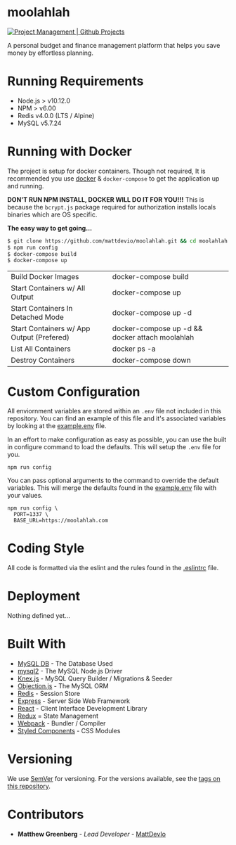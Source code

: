 moolahlah
=========

[![Project Management | Github Projects](https://img.shields.io/badge/pm-github-orange.svg)](https://github.com/mattdevio/moolahlah/projects/3)

A personal budget and finance management platform that helps you save money by effortless planning.

Running Requirements
====================

+ Node.js > v10.12.0
+ NPM > v6.00
+ Redis v4.0.0 (LTS / Alpine)
+ MySQL v5.7.24

Running with Docker
===================

The project is setup for docker containers. Though not required, It is recommended you use [docker](https://www.docker.com) & `docker-compose` to get the application up and running.

**DON'T RUN NPM INSTALL, DOCKER WILL DO IT FOR YOU!!!**
This is because the `bcrypt.js` package required for authorization installs locals binaries which are OS specific.

**The easy way to get going...**

```bash
$ git clone https://github.com/mattdevio/moolahlah.git && cd moolahlah
$ npm run config
$ docker-compose build
$ docker-compose up
```

<table>
  <tr>
    <td>Build Docker Images</td>
    <td>docker-compose build</td>
  </tr>
  <tr>
    <td>Start Containers w/ All Output</td>
    <td>docker-compose up</td>
  </tr>
  <tr>
    <td>Start Containers In Detached Mode</td>
    <td>docker-compose up -d</td>
  </tr>
  <tr>
    <td>Start Containers w/ App Output (Prefered)</td>
    <td>docker-compose up -d && docker attach moolahlah</td>
  </tr>
  <tr>
    <td>List All Containers</td>
    <td>docker ps -a</td>
  </tr>
  <tr>
    <td>Destroy Containers</td>
    <td>docker-compose down</td>
  </tr>
</table>

Custom Configuration
====================

All enviornment variables are stored within an `.env` file not included in this repository. You can find an example of this file and it's associated variables by looking at the [example.env](/example.env) file.

In an effort to make configuration as easy as possible, you can use the built in configure command to load the defaults. This will setup the `.env` file for you.

```
npm run config
```

You can pass optional arguments to the command to override the default variables. This will merge the defaults found in the [example.env](/example.env) file with your values.

```
npm run config \
  PORT=1337 \
  BASE_URL=https://moolahlah.com
```

Coding Style
============

All code is formatted via the eslint and the rules found in the [.eslintrc](/.eslintrc.js) file.

Deployment
==========

Nothing defined yet...

Built With
==========

* [MySQL DB](https://dev.mysql.com/doc/) - The Database Used
* [mysql2](https://www.npmjs.com/package/mysql2) - The MySQL Node.js Driver
* [Knex.js](https://knexjs.org/) - MySQL Query Builder / Migrations & Seeder
* [Objection.js](https://vincit.github.io/objection.js/) - The MySQL ORM
* [Redis](https://redis.io/) - Session Store
* [Express](https://expressjs.com/en/4x/api.html) - Server Side Web Framework
* [React](https://reactjs.org/docs/) - Client Interface Development Library
* [Redux](https://redux.js.org/) = State Management
* [Webpack](https://webpack.js.org/concepts/) - Bundler / Compiler
* [Styled Components](https://www.styled-components.com/docs/basics) - CSS Modules

Versioning
==========

We use [SemVer](http://semver.org/) for versioning. For the versions available, see the [tags on this repository](https://github.com/your/project/tags).

Contributors
============

* **Matthew Greenberg** - *Lead Developer* - [MattDevIo](https://github.com/mattdevio)
